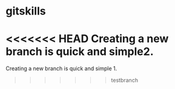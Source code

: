 # gitskills

<<<<<<< HEAD
Creating a new branch is quick and simple2.
=======
Creating a new branch is quick and simple 1.
>>>>>>> testbranch
